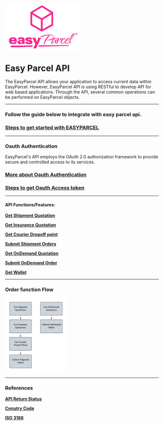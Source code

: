 
<img src="pictures/EasyParcel-TransparentSquare-md.png" alt="Logo" style="width:250px; flex:auto;">

# Easy Parcel API  

 
The EasyParcel API allows your application to access current data within EasyParcel. However, EasyParcel API is using RESTful to develop API for web based applications. Through the API, several common operations can be performed on EasyParcel objects.

---

### Follow the guide below to integrate with easy parcel api.

### [Steps to get started with EASYPARCEL](Guides/Get%20started%20with%20EASY%20PARCEL%20OPEN%20API.md)

---
### Oauth Authentication

EasyParcel's API employs the OAuth 2.0 authorization framework to provide secure and controlled access to its services.

### [More about Oauth Authentication](Oauth%20Authentication.md)
### [Steps to get Oauth Access token](Guides/Steps%20to%20get%20Oauth%20Access%20token.md)
---
#### API Functions/Features:

**[Get Shipment Quotation](Features%20/Get%20Shipment%20Quotation.md)**

**[Get Insurance Quotation](Features%20/Get%20Insurance%20Quotation.md)**

**[Get Courier Dropoff point](Features%20/Get%20Courier%20Dropoff%20point.md)**

**[Submit Shipment Orders](Features%20/Submit%20Shipment%20Orders.md)**

**[Get OnDemand Quotation](Features%20/Get%20OnDemand%20Quotation)**

**[Submit OnDemand Order](Features%20/Submit%20OnDemand%20Order)**

**[Get Wallet](Features%20/Get%20Wallet.md)**

---

### Order function Flow
<img src="pictures/Flow%20Chart.png" alt="Flow Chart" style="width:40%; margin:0; padding:0;">

---

### References

**[API Return Status](References/API%20Return%20Status.md)**

**[Conutry Code](References/Country%20Code.md)**

**[ISO 3166](References/ISO%203166.md)**
